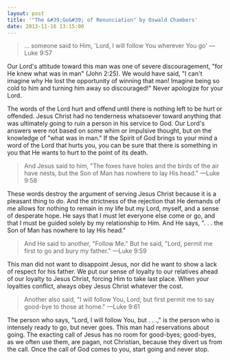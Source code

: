 ```yaml
---
layout: post
title: '"The &#39;Go&#39; of Renunciation" by Oswald Chambers'
date: 2013-11-16 13:15:00
---
```

> ... someone said to Him, 'Lord, I will follow You wherever You go' &mdash;Luke 9:57

Our Lord's attitude toward this man was one of severe discouragement, "for He knew what was in man" (John 2:25). We would have said, "I can't imagine why He lost the opportunity of winning that man! Imagine being so cold to him and turning him away so discouraged!" Never apologize for your Lord.

The words of the Lord hurt and offend until there is nothing left to be hurt or offended. Jesus Christ had no tenderness whatsoever toward anything that was ultimately going to ruin a person in his service to God. Our Lord's answers were not based on some whim or impulsive thought, but on the knowledge of "what was in man." If the Spirit of God brings to your mind a word of the Lord that hurts you, you can be sure that there is something in you that He wants to hurt to the point of its death.

> And Jesus said to him, "The foxes have holes and the birds of the air have nests, but the Son of Man has nowhere to lay His head." &mdash;Luke 9:58

These words destroy the argument of serving Jesus Christ because it is a pleasant thing to do. And the strictness of the rejection that He demands of me allows for nothing to remain in my life but my Lord, myself, and a sense of desperate hope. He says that I must let everyone else come or go, and that I must be guided solely by my relationship to Him. And He says, ". . . the Son of Man has nowhere to lay His head."

> And He said to another, "Follow Me." But he said, "Lord, permit me first to go and bury my father." &mdash;Luke 9:59

This man did not want to disappoint Jesus, nor did he want to show a lack of respect for his father. We put our sense of loyalty to our relatives ahead of our loyalty to Jesus Christ, forcing Him to take last place. When your loyalties conflict, always obey Jesus Christ whatever the cost.

> Another also said, "I will follow You, Lord; but first permit me to say good-bye to those at home." &mdash;Luke 9:61

The person who says, "Lord, I will follow You, but . . .," is the person who is intensely ready to go, but never goes. This man had reservations about going. The exacting call of Jesus has no room for good-byes; good-byes, as we often use them, are pagan, not Christian, because they divert us from the call. Once the call of God comes to you, start going and never stop.
